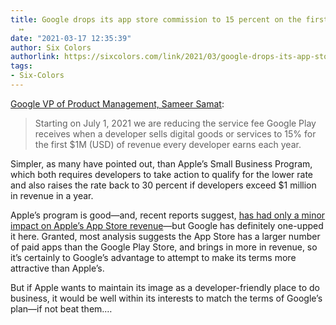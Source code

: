 ```yaml
---
title: Google drops its app store commission to 15 percent on the first $1 million
  ↦
date: "2021-03-17 12:35:39"
author: Six Colors
authorlink: https://sixcolors.com/link/2021/03/google-drops-its-app-store-commission-to-15-percent-on-the-first-1-million/
tags:
- Six-Colors
---
```

<p><a href="https://android-developers.googleblog.com/2021/03/boosting-dev-success.html">Google VP of Product Management, Sameer Samat</a>:</p>
<blockquote><p>
  Starting on July 1, 2021 we are reducing the service fee Google Play receives when a developer sells digital goods or services to 15% for the first $1M (USD) of revenue every developer earns each year.
</p></blockquote>
<p>Simpler, as many have pointed out, than Apple’s Small Business Program, which both requires developers to take action to qualify for the lower rate and also raises the rate back to 30 percent if developers exceed $1 million in revenue in a year.</p>
<p>Apple’s program is good—and, recent reports suggest, <a href="https://www.cnbc.com/2021/03/16/google-apple-giving-up-less-than-5percent-of-revenue-from-apps-with-pay-changes-estimate.html">has had only a minor impact on Apple’s App Store revenue</a>—but Google has definitely one-upped it here. Granted, most analysis suggests the App Store has a larger number of paid apps than the Google Play Store, and brings in more in revenue, so it’s certainly to Google’s advantage to attempt to make its terms more attractive than Apple’s.</p>
<p>But if Apple wants to maintain its image as a developer-friendly place to do business, it would be well within its interests to match the terms of Google’s plan—if not beat them.&#8230;</p>